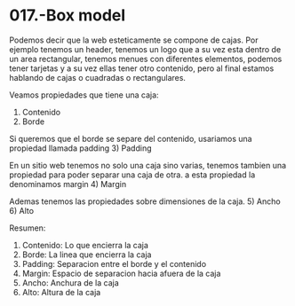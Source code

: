 017.-Box model
===

Podemos decir que la web esteticamente se compone de cajas.
Por ejemplo tenemos un header, tenemos un logo que a su vez esta dentro de un area rectangular, tenemos menues con diferentes elementos, podemos tener tarjetas y a su vez ellas tener otro contenido, pero al final estamos hablando de cajas o cuadradas o rectangulares.

Veamos propiedades que tiene una caja:
1) Contenido
2) Borde

Si queremos que el borde se separe del contenido, usariamos una propiedad llamada padding
3) Padding

En un sitio web tenemos no solo una caja sino varias, tenemos tambien una propiedad para poder separar una caja de otra. a esta propiedad la denominamos margin
4) Margin

Ademas tenemos las propiedades sobre dimensiones de la caja.
5) Ancho
6) Alto

Resumen:
1) Contenido: Lo que encierra la caja
2) Borde: La linea que encierra la caja
3) Padding: Separacion entre el borde y el contenido
4) Margin: Espacio de separacion hacia afuera de la caja
5) Ancho: Anchura de la caja
6) Alto: Altura de la caja